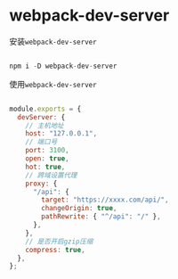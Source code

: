 # webpack-dev-server

安装`webpack-dev-server`

```javascript

npm i -D webpack-dev-server
```

使用`webpack-dev-server`

```javascript

module.exports = {
  devServer: {
    // 主机地址
    host: "127.0.0.1",
    // 端口号
    port: 3100,
    open: true,
    hot: true,
    // 跨域设置代理
    proxy: {
      "/api": {
        target: "https://xxxx.com/api/",
        changeOrigin: true,
        pathRewrite: { "^/api": "/" },
      },
    },
    // 是否开启gzip压缩
    compress: true,
  },
};
```
